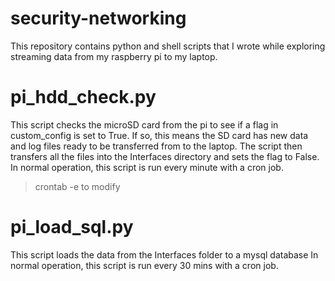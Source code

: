 # security-networking
This repository contains python and shell scripts that I wrote while exploring streaming data from my raspberry pi to my laptop.

# pi_hdd_check.py
This script checks the microSD card from the pi to see if a flag in custom_config is set to True. If so, this means the SD card has new data and log files ready to be transferred from to the laptop. The script then transfers all the files into the Interfaces directory and sets the flag to False.
In normal operation, this script is run every minute with a cron job.
>crontab -e to modify

# pi_load_sql.py
This script loads the data from the Interfaces folder to a mysql database
In normal operation, this script is run every 30 mins with a cron job.
